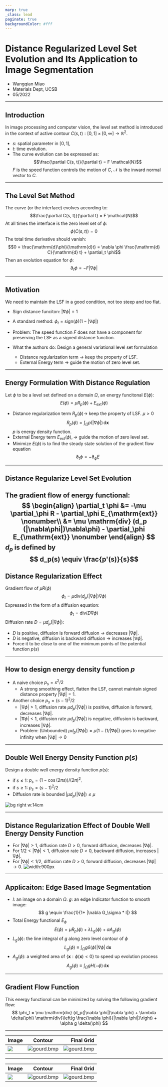 ```yaml
---
marp: true
_class: lead
paginate: true
backgroundColor: #fff
---
```


# Distance Regularized Level Set Evolution and Its Application to Image Segmentation
- Wangqian Miao
- Materials Dept, UCSB
- 05/2022

---

## Introduction

In image processing and computer vision, the level set method is introduced in the context of active contour $C(s, t):[0, 1]\times[0, \infty] \rightarrow \mathbb{R}^2$.
- $s$: spatial parameter in $[0, 1]$,
- $t$: time evolution.
- The curve evolution can be expressed as:
  $$\frac{\partial C(s, t)}{\partial t} = F \mathcal{N}$$
$F$ is the speed function controls the motion of $C$, $\mathcal{N}$ is the inward normal vector to $C$.

---
## The Level Set Method

The curve (or the interface) evolves according to:
$$\frac{\partial C(s, t)}{\partial t} = F \mathcal{N}$$
At all times the interface is the zero level set of $\phi$:\
$$\phi(C(s, t)) = 0$$
The total time derivative should vanish:
$$0 = \frac{\mathrm{d}\phi}{\mathrm{d}t} = \nabla \phi \frac{\mathrm{d} C}{\mathrm{d} t} + \partial_t \phi$$
Then an evolution equation for $\phi$:
$$\partial_t \phi = -F|\nabla\phi|$$

---
## Motivation
We need to maintain the LSF in a good condition, not too steep and too flat.
- Sign distance funciton: $|\nabla\phi|=1$ 
- A standard method: $\phi_t = \mathrm{sign}(\phi)(1-|\nabla\phi|)$
- Problem:
  The speed function $F$ does not have a component for preserving the LSF as a signed distance function.

- What the authors do: 
Design a general variational level set formulation
  - Distance regularization term $\rightarrow$ keep the property of LSF.
  - External Energy term $\rightarrow$ guide the motion of zero level set.

---

## Energy Formulation With Distance Regulation

Let $\phi$ to be a level set defined on a domain $\Omega$, an energy funcitonal $E(\phi)$:
$$E(\phi) = \mu R_p(\phi) + E_{\mathrm{ext}}(\phi)$$
- Distance regularization term $R_p(\phi)\rightarrow$ keep the property of LSF. $\mu > 0$
  $$ R_p(\phi) =\int_\Omega p(|\nabla\phi|) \,\mathrm{d}\mathbf{x}$$
  $p$ is energy density function.
- External Energy term $E_{\mathrm{ext}}(\phi), \rightarrow$ guide the motion of zero level set.
- Minimize $E(\phi)$ is to find the steady state solution of the gradient flow equation
  $$\partial_t \phi = -\partial_\phi E$$

---

## Distance Regularize Level Set Evolution
The gradient flow of energy functional:
$$
\begin{align}
    \partial_t \phi &= -\mu \partial_\phi R - \partial_\phi E_{\mathrm{ext}} \nonumber\\
    &= \mu \mathrm{div} (d_p (|\nabla\phi|)\nabla\phi) - \partial_\phi E_{\mathrm{ext}} \nonumber
\end{align}
$$
$d_p$ is defined by
$$ d_p(s) \equiv \frac{p'(s)}{s}$$
---

## Distance Regularization Effect
Gradient flow of $\mu R(\phi)$ 
$$ \phi_t = \mu \mathrm{div}(d_p(|\nabla\phi|)\nabla\phi)$$
Expressed in the form of a diffusion equation:
$$ \phi_t = \mathrm{div} (D\nabla\phi)$$
Diffusion rate $D= \mu d_p(|\nabla \phi|)$:
- $D$ is positive, diffusion is forward diffusion $\rightarrow$ decreases $|\nabla \phi|$.
- $D$ is negative, diffusion is backward diffusion $\rightarrow$ increases $|\nabla \phi|$. 
- Force it to be close to one of the minimum points of the potential function $p(s)$


---
## How to design energy density function $p$

- A naive choice $p_s = s^2/2$
  - A strong smoothing effect, flatten the LSF, cannot maintain signed distance property $|\nabla\phi|=1$.
- Another choice $p_s = (s-1)^2/2$
    - $|\nabla \phi|>1$, diffusion rate $\mu d_p(|\nabla\phi|)$ is positive, diffusion is forward, decreases  $|\nabla \phi|$.
    - $|\nabla \phi|<1$, diffusion rate $\mu d_p(|\nabla\phi|)$ is negative, diffusion is backward, increases  $|\nabla \phi|$.
    - Problem: (Unbounded) $\mu d_p(|\nabla \phi|) = \mu(1-(1/|\nabla\phi|)$ goes to negative infinity when $|\nabla\phi|\rightarrow 0$

---
## Double Well Energy Density Function $p(s)$

Design a double well energy density function $p(s)$:
- if $s\leq 1$: 
    $p_s = (1-\cos(2\pi s))/(2\pi)^2$.
- if $s\geq1$:
     $p_s = (s-1)^2/2$
- Diffusion rate is bounded
  $|\mu d_p(|\nabla\phi|)\leq \mu$

![bg right w:14cm](dd.png)

---
## Distance Regularization Effect of Double Well Energy Density Function
- For $|\nabla \phi| >1$, diffusion rate $D>0$, forward diffusion, decreases $|\nabla \phi|$.
- For $1/2<|\nabla \phi| <1$, diffusion rate $D<0$, backward diffusion, increases $|\nabla \phi|$.
- For $|\nabla \phi| <1/2$, diffusion rate $D>0$, forward diffusion, decreases $|\nabla \phi| \rightarrow 0$.
![width:900px](dis_reg.png)

---
## Applicaiton: Edge Based Image Segmentation
- $I$: an image on a domain $\Omega$. $g$: an edge Indicator function to smooth image: 
$$
g \equiv  \frac{1}{1+ |\nabla G_\sigma * I|}
$$
- Total Energy functional $E_\phi$ 
  $$E(\phi) = \mu R_p(\phi) + \lambda L_g(\phi) + \alpha A_g(\phi)$$
- $L_g(\phi)$: the line integral of $g$ along zero level contour of $\phi$
$$L_g(\phi) \equiv \int_\Omega g\delta(\phi)|\nabla \phi| \, \mathrm{d}\mathbf{x}$$
- $A_g(\phi)$: a weighted area of $\{\mathbf{x}:\phi(\mathbf{x})<0\}$ to speed up evolution process
  $$A_g(\phi) \equiv \int_\Omega gH(-\phi)\, \mathrm{d}\mathbf{x}$$

---
## Gradient Flow Function

This energy functional can be minimized by solving the following
gradient flow:
$$
\phi_t = \mu \mathrm{div} (d_p(|\nabla \phi|)\nabla \phi) + \lambda \delta(\phi) \mathrm{div}\left(g \frac{\nabla \phi}{|\nabla \phi|}\right) + \alpha g \delta(\phi)
$$


---

|Image | Contour |Final Grid |
|----------|:-------------:|------:|
|![](gourd.bmp) |  ![gourd.bmp](https://i.ibb.co/18ZXw3Y/Figure-2.png) | ![gourd.bmp](https://i.ibb.co/G5kqjVc/Figure-1.png) |


---


| Image | Contour |Final Grid |
|----------|:-------------:|------:|
| ![](twocells.bmp) | ![gourd.bmp](https://i.ibb.co/4MgG7fD/1-Figure-2.png)| ![gourd.bmp](https://i.ibb.co/0YNX97S/1-Figure-1.png)|